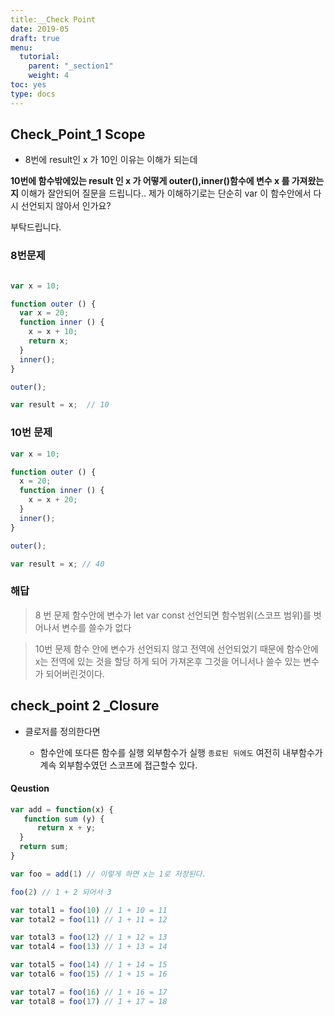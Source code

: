```yaml
---
title:__Check Point  
date: 2019-05
draft: true
menu:
  tutorial:
    parent: "_section1"
    weight: 4
toc: yes
type: docs
---
```






## Check_Point_1 Scope

   * 8번에 result인 x 가 10인 이유는 이해가 되는데 

**10번에 함수밖에있는 result 인  x 가 어떻게 outer(),inner()함수에 변수 x 를 가져왔는지** 이해가 잘안되어 질문을 드립니다..  제가 이해하기로는 단순히 var 이 함수안에서 다시 선언되지 않아서 인가요?

부탁드립니다.  




### 8번문제 

```js

var x = 10;

function outer () {
  var x = 20;
  function inner () {
    x = x + 10;
    return x;
  }
  inner();
}

outer();

var result = x;  // 10


```

### 10번 문제 

```js
var x = 10;

function outer () {
  x = 20;
  function inner () {
    x = x + 20;
  }
  inner();
}

outer();

var result = x; // 40


```

### 해답




> 8 번 문제 함수안에 변수가 let var const 선언되면 함수범위(스코프 범위)를 벗어나서 변수를 쓸수가 없다 


> 10번 문제  함수 안에 변수가 선언되지 않고 전역에 선언되었기 때문에 함수안에 x는 전역에 있는 것을 할당 하게 되어 가져온후 그것을 어니서나 쓸수 있는 변수가 되어버린것이다. 



## check_point 2 _Closure
 

  * 클로저를 정의한다면 
  
    * 함수안에 또다른 함수를 실행 외부함수가 실행 `종료된 뒤에도` 여전히 내부함수가 계속 외부함수였던 스코프에 접근할수 있다. 



#### Qeustion

```js
var add = function(x) {
   function sum (y) {
      return x + y;
  }
  return sum;
}

var foo = add(1) // 이렇게 하면 x는 1로 저장된다. 

foo(2) // 1 + 2 되어서 3 

var total1 = foo(10) // 1 + 10 = 11
var total2 = foo(11) // 1 + 11 = 12

var total3 = foo(12) // 1 + 12 = 13
var total4 = foo(13) // 1 + 13 = 14

var total5 = foo(14) // 1 + 14 = 15
var total6 = foo(15) // 1 + 15 = 16

var total7 = foo(16) // 1 + 16 = 17
var total8 = foo(17) // 1 + 17 = 18

```





